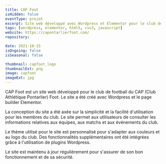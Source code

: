 ```yaml
---
title: CAP Foot
isHidden: false
eventType: projet
excerpt: Site web développé avec Wordpress et Elementor pour le club de football CAP Foot.
tags: [wordpress, elementor, html5, css3, javascript]
website: https://capontarlierfoot.com/
repository:

date: 2021-10-15
isOngoing: false
isSeasonal: false

thumbnail: capfoot_logo
thumbnailExt: png
image: capfoot
imageExt: jpg
---
```


CAP Foot est un site web développé pour le club de football du CAP (Club Athlétique Pontarlier) Foot. Le site a été créé
avec Wordpress et le page builder Elementor.

La conception du site a été axée sur la simplicité et la facilité d'utilisation pour les membres du club. Le site permet
aux utilisateurs de consulter les informations relatives aux équipes, aux matchs et aux événements du club.

Le thème utilisé pour le site est personnalisé pour s'adapter aux couleurs et au logo du club. Des fonctionnalités
supplémentaires ont été intégrées grâce à l'utilisation de plugins Wordpress.

Le site est maintenu à jour régulièrement pour s'assurer de son bon fonctionnement et de sa sécurité.
